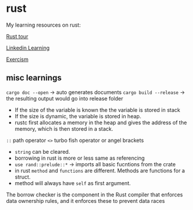# rust

My learning resources on rust:

[Rust tour](https://github.com/suryapandian/rust/blob/main/tour)

[Linkedin Learning](https://www.linkedin.com/learning/rust-essential-training)

[Exercism](https://github.com/suryapandian/rust/blob/main/exercism)


## misc learnings

`cargo doc --open` -> auto generates documents
`cargo build --release` -> the resulting output would go into release folder

- If the size of the variable is known the the variable is stored in stack
- If the size is dynamic, the variable is stored in heap.
- rustc first allocates a memory in the heap and gives the address of the memory, 
which is then stored in a stack.

`::` path operator
`<>` turbo fish operator or angel brackets
- `string` can be cleared.
- borrowing in rust is more or less same as referencing
- `use rand::prelude::*` -> imports all basic fucntions from the crate
- in rust `method` and `functions` are different. Methods are functions for a struct.
- method will always have `self` as first argument.


The borrow checker is the component in the Rust compiler that enforces data ownership rules, and it enforces these to prevent data races
